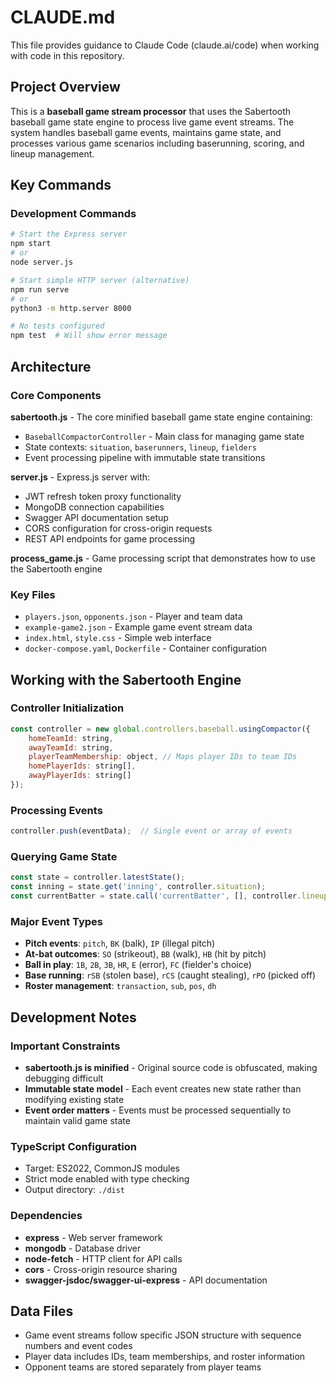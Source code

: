 # CLAUDE.md

This file provides guidance to Claude Code (claude.ai/code) when working with code in this repository.

## Project Overview

This is a **baseball game stream processor** that uses the Sabertooth baseball game state engine to process live game event streams. The system handles baseball game events, maintains game state, and processes various game scenarios including baserunning, scoring, and lineup management.

## Key Commands

### Development Commands
```bash
# Start the Express server
npm start
# or
node server.js

# Start simple HTTP server (alternative)
npm run serve
# or  
python3 -m http.server 8000

# No tests configured
npm test  # Will show error message
```

## Architecture

### Core Components

**sabertooth.js** - The core minified baseball game state engine containing:
- `BaseballCompactorController` - Main class for managing game state
- State contexts: `situation`, `baserunners`, `lineup`, `fielders`
- Event processing pipeline with immutable state transitions

**server.js** - Express.js server with:
- JWT refresh token proxy functionality  
- MongoDB connection capabilities
- Swagger API documentation setup
- CORS configuration for cross-origin requests
- REST API endpoints for game processing

**process_game.js** - Game processing script that demonstrates how to use the Sabertooth engine

### Key Files
- `players.json`, `opponents.json` - Player and team data
- `example-game2.json` - Example game event stream data
- `index.html`, `style.css` - Simple web interface
- `docker-compose.yaml`, `Dockerfile` - Container configuration

## Working with the Sabertooth Engine

### Controller Initialization
```javascript
const controller = new global.controllers.baseball.usingCompactor({
    homeTeamId: string,
    awayTeamId: string, 
    playerTeamMembership: object, // Maps player IDs to team IDs
    homePlayerIds: string[],
    awayPlayerIds: string[]
});
```

### Processing Events
```javascript
controller.push(eventData);  // Single event or array of events
```

### Querying Game State
```javascript
const state = controller.latestState();
const inning = state.get('inning', controller.situation);
const currentBatter = state.call('currentBatter', [], controller.lineup);
```

### Major Event Types
- **Pitch events**: `pitch`, `BK` (balk), `IP` (illegal pitch)
- **At-bat outcomes**: `SO` (strikeout), `BB` (walk), `HB` (hit by pitch)
- **Ball in play**: `1B`, `2B`, `3B`, `HR`, `E` (error), `FC` (fielder's choice)
- **Base running**: `rSB` (stolen base), `rCS` (caught stealing), `rPO` (picked off)
- **Roster management**: `transaction`, `sub`, `pos`, `dh`

## Development Notes

### Important Constraints
- **sabertooth.js is minified** - Original source code is obfuscated, making debugging difficult
- **Immutable state model** - Each event creates new state rather than modifying existing state
- **Event order matters** - Events must be processed sequentially to maintain valid game state

### TypeScript Configuration  
- Target: ES2022, CommonJS modules
- Strict mode enabled with type checking
- Output directory: `./dist`

### Dependencies
- **express** - Web server framework
- **mongodb** - Database driver  
- **node-fetch** - HTTP client for API calls
- **cors** - Cross-origin resource sharing
- **swagger-jsdoc/swagger-ui-express** - API documentation

## Data Files
- Game event streams follow specific JSON structure with sequence numbers and event codes
- Player data includes IDs, team memberships, and roster information
- Opponent teams are stored separately from player teams